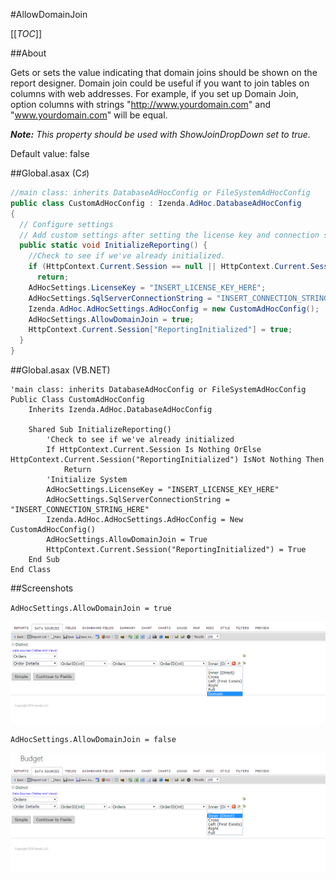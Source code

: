 #AllowDomainJoin

[[_TOC_]]

##About

Gets or sets the value indicating that domain joins should be shown on the report designer. Domain join could be useful if you want to join tables on columns with web addresses. For example, if you set up Domain Join, option columns with strings "http://www.yourdomain.com" and "www.yourdomain.com" will be equal.

_**Note:** This property should be used with ShowJoinDropDown set to true._

Default value: false

##Global.asax (C♯)

```csharp
//main class: inherits DatabaseAdHocConfig or FileSystemAdHocConfig
public class CustomAdHocConfig : Izenda.AdHoc.DatabaseAdHocConfig
{
  // Configure settings
  // Add custom settings after setting the license key and connection string by overriding the ConfigureSettings() method
  public static void InitializeReporting() {
    //Check to see if we've already initialized.
    if (HttpContext.Current.Session == null || HttpContext.Current.Session["ReportingInitialized"] != null)
      return;
    AdHocSettings.LicenseKey = "INSERT_LICENSE_KEY_HERE";
    AdHocSettings.SqlServerConnectionString = "INSERT_CONNECTION_STRING_HERE";
    Izenda.AdHoc.AdHocSettings.AdHocConfig = new CustomAdHocConfig();
    AdHocSettings.AllowDomainJoin = true;
    HttpContext.Current.Session["ReportingInitialized"] = true;
  }
}
```

##Global.asax (VB.NET)

```visualbasic
'main class: inherits DatabaseAdHocConfig or FileSystemAdHocConfig
Public Class CustomAdHocConfig
    Inherits Izenda.AdHoc.DatabaseAdHocConfig

    Shared Sub InitializeReporting()
        'Check to see if we've already initialized
        If HttpContext.Current.Session Is Nothing OrElse HttpContext.Current.Session("ReportingInitialized") IsNot Nothing Then
            Return
        'Initialize System
        AdHocSettings.LicenseKey = "INSERT_LICENSE_KEY_HERE"
        AdHocSettings.SqlServerConnectionString = "INSERT_CONNECTION_STRING_HERE"
        Izenda.AdHoc.AdHocSettings.AdHocConfig = New CustomAdHocConfig()
        AdHocSettings.AllowDomainJoin = True
        HttpContext.Current.Session("ReportingInitialized") = True
    End Sub
End Class
```

##Screenshots

``AdHocSettings.AllowDomainJoin = true``

![](/API/CodeSamples/AllowDomainJoin/domain_join_true.png)

``AdHocSettings.AllowDomainJoin = false``

![](/API/CodeSamples/AllowDomainJoin/domain_join_false.png)